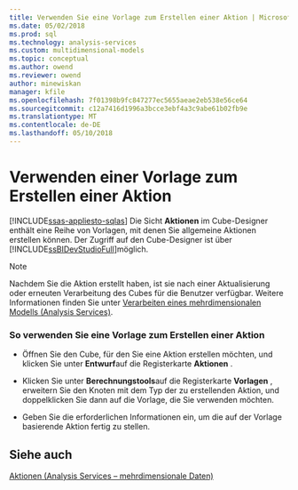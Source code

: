 ```yaml
---
title: Verwenden Sie eine Vorlage zum Erstellen einer Aktion | Microsoft Docs
ms.date: 05/02/2018
ms.prod: sql
ms.technology: analysis-services
ms.custom: multidimensional-models
ms.topic: conceptual
ms.author: owend
ms.reviewer: owend
author: minewiskan
manager: kfile
ms.openlocfilehash: 7f01398b9fc847277ec5655aeae2eb538e56ce64
ms.sourcegitcommit: c12a7416d1996a3bcce3ebf4a3c9abe61b02fb9e
ms.translationtype: MT
ms.contentlocale: de-DE
ms.lasthandoff: 05/10/2018
---
```

# <a name="use-a-template-to-create-an-action"></a>Verwenden einer Vorlage zum Erstellen einer Aktion
[!INCLUDE[ssas-appliesto-sqlas](../../includes/ssas-appliesto-sqlas.md)]
  Die Sicht **Aktionen** im Cube-Designer enthält eine Reihe von Vorlagen, mit denen Sie allgemeine Aktionen erstellen können. Der Zugriff auf den Cube-Designer ist über [!INCLUDE[ssBIDevStudioFull](../../includes/ssbidevstudiofull-md.md)]möglich.  
  
> [!NOTE]  
>  Nachdem Sie die Aktion erstellt haben, ist sie nach einer Aktualisierung oder erneuten Verarbeitung des Cubes für die Benutzer verfügbar. Weitere Informationen finden Sie unter [Verarbeiten eines mehrdimensionalen Modells &#40;Analysis Services&#41;](../../analysis-services/multidimensional-models/processing-a-multidimensional-model-analysis-services.md).  
  
### <a name="to-use-a-template-to-create-an-action"></a>So verwenden Sie eine Vorlage zum Erstellen einer Aktion  
  
-   Öffnen Sie den Cube, für den Sie eine Aktion erstellen möchten, und klicken Sie unter **Entwurf**auf die Registerkarte **Aktionen** .  
  
-   Klicken Sie unter **Berechnungstools**auf die Registerkarte **Vorlagen** , erweitern Sie den Knoten mit dem Typ der zu erstellenden Aktion, und doppelklicken Sie dann auf die Vorlage, die Sie verwenden möchten.  
  
-   Geben Sie die erforderlichen Informationen ein, um die auf der Vorlage basierende Aktion fertig zu stellen.  
  
## <a name="see-also"></a>Siehe auch  
 [Aktionen &#40;Analysis Services – mehrdimensionale Daten&#41;](../../analysis-services/multidimensional-models/actions-analysis-services-multidimensional-data.md)  
  
  
